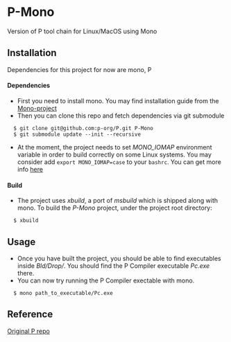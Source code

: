 # P-Mono
Version of P tool chain for Linux/MacOS using Mono

## Installation
Dependencies for this project for now are mono, P
#### Dependencies
  - First you need to install mono. You may find installation guide from the [Mono-project]( http://www.mono-project.com/docs/getting-started/install/, "Mono Project")
  - Then you can clone this repo and fetch dependencies via git submodule 
```{r, engine='bash', count_lines}
  $ git clone git@github.com:p-org/P.git P-Mono
  $ git submodule update --init --recursive
```
  - At the moment, the project needs to set *MONO_IOMAP* environment variable in order to build correctly on some Linux systems. You may consider add `export MONO_IOMAP=case` to your `bashrc`. You can get more info [here](http://www.mono-project.com/archived/porting_msbuild_projects_to_xbuild/)

#### Build
  - The project uses *xbuild*, a port of *msbuild* which is shipped along with mono. To build the *P-Mono* project, under the project root directory:
```{r, engine='bash', count_lines}
  $ xbuild
```

## Usage
  - Once you have built the project, you should be able to find executables inside *Bld/Drop/*. You should find the P Compiler executable *Pc.exe* there. 
  - You can now try running the P Compiler exectable with mono.
```{r, engine='bash', count_lines}
  $ mono path_to_executable/Pc.exe
```

## Reference

[Original P repo](github.com/p-org/P "P Github Page")

